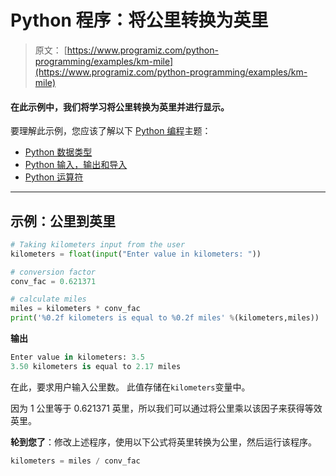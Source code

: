 # Python 程序：将公里转换为英里

> 原文： [https://www.programiz.com/python-programming/examples/km-mile](https://www.programiz.com/python-programming/examples/km-mile)

#### 在此示例中，我们将学习将公里转换为英里并进行显示。

要理解此示例，您应该了解以下 [Python 编程](/python-programming "Python tutorial")主题：

*   [Python 数据类型](/python-programming/variables-datatypes)
*   [Python 输入，输出和导入](/python-programming/input-output-import)
*   [Python 运算符](/python-programming/operators)

* * *

## 示例：公里到英里

```py
# Taking kilometers input from the user
kilometers = float(input("Enter value in kilometers: "))

# conversion factor
conv_fac = 0.621371

# calculate miles
miles = kilometers * conv_fac
print('%0.2f kilometers is equal to %0.2f miles' %(kilometers,miles)) 
```

**输出**

```py
Enter value in kilometers: 3.5
3.50 kilometers is equal to 2.17 miles
```

在此，要求用户输入公里数。 此值存储在`kilometers`变量中。

因为 1 公里等于 0.621371 英里，所以我们可以通过将公里乘以该因子来获得等效英里。

**轮到您了**：修改上述程序，使用以下公式将英里转换为公里，然后运行该程序。

```py
kilometers = miles / conv_fac

```